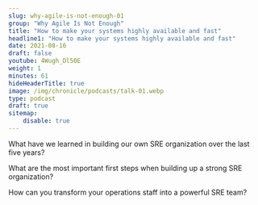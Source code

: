 ```yaml
---
slug: why-agile-is-not-enough-01
group: "Why Agile Is Not Enough"
title: "How to make your systems highly available and fast"
headline1: "How to make your systems highly available and fast"
date: 2021-08-16
draft: false
youtube: 4Wugh_Dl50E
weight: 1
minutes: 61
hideHeaderTitle: true
image: /img/chronicle/podcasts/talk-01.webp
type: podcast
draft: true
sitemap:
    disable: true
---
```


What have we learned in building our own SRE organization over the last five years?

What are the most important first steps when building up a strong SRE organization?

How can you transform your operations staff into a powerful SRE team?
